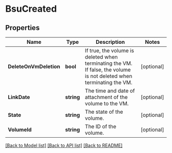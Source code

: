 # BsuCreated

## Properties

Name | Type | Description | Notes
------------ | ------------- | ------------- | -------------
**DeleteOnVmDeletion** | **bool** | If true, the volume is deleted when terminating the VM. If false, the volume is not deleted when terminating the VM. | [optional] 
**LinkDate** | **string** | The time and date of attachment of the volume to the VM. | [optional] 
**State** | **string** | The state of the volume. | [optional] 
**VolumeId** | **string** | The ID of the volume. | [optional] 

[[Back to Model list]](../README.md#documentation-for-models) [[Back to API list]](../README.md#documentation-for-api-endpoints) [[Back to README]](../README.md)


